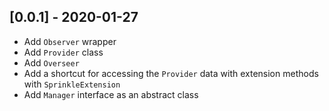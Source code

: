 ## [0.0.1] - 2020-01-27

* Add `Observer` wrapper
* Add `Provider` class
* Add `Overseer`
* Add a shortcut for accessing the `Provider` data with extension methods with `SprinkleExtension`
* Add `Manager` interface as an abstract class
